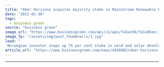 ```yaml
---
title: "Aker Horizons acquires majority stake in Mainstream Renewable Power in €1bn equity deal"
date: "2021-01-20"
tags: 
  - business green
source: "business green"
image_url: "https://www.businessgreen.com/api/v1/wps/7a5ac69/7e1a85ee-3863-47bb-864e-2507647660db/6/Aurora-wind-farm-Chile-Mainstream-Renewable-Power-185x114.jpg"
image_fp: "/assets/img/post_thumbnails/1.jpg"
lead: "
 Norwegian investor snaps up 75 per cent stake in wind and solar developer providing boost for plans to establish global renewable energy major ..."
article_url: "https://www.businessgreen.com/news/4026002/aker-horizons-acquires-majority-stake-mainstream-renewable-power-eur1bn-equity-deal"
---
```


---
